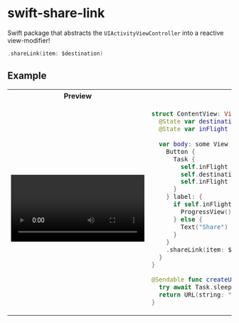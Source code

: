 # swift-share-link

Swift package that abstracts the `UIActivityViewController` into a reactive view-modifier!

```swift
.shareLink(item: $destination)
```

## Example

<table>
<tr>
<th>
Preview
</th>
<th>
Code
</th>
</tr>

<tr>

<td>
<video src="https://github.com/user-attachments/assets/4a40b50c-c888-413f-a544-8a1bd24c7773">
</td>

<td>

```swift
struct ContentView: View {
  @State var destination: URL?
  @State var inFlight = false
  
  var body: some View {
    Button {
      Task {
        self.inFlight = true
        self.destination = try await createURL(with: Data())
        self.inFlight = false
      }
    } label: {
      if self.inFlight {
        ProgressView()
      } else {
        Text("Share")
      }
    }
    .shareLink(item: $destination)
  }
}

@Sendable func createURL(with data: Data) async throws -> URL {
  try await Task.sleep(for: .seconds(1))
  return URL(string: "https://www.apple.com")!
}
```

</td>

</tr>
</table>

